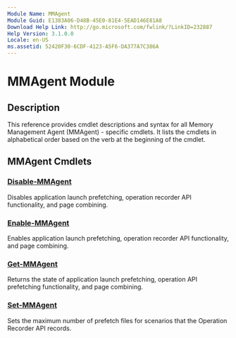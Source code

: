 ```yaml
---
Module Name: MMAgent
Module Guid: E1383A06-D48B-45E0-81E4-5EAD146E81A8
Download Help Link: http://go.microsoft.com/fwlink/?LinkID=232887
Help Version: 3.1.0.0
Locale: en-US
ms.assetid: 52420F30-6CDF-4123-A5F6-DA377A7C386A
---
```


# MMAgent Module
## Description
This reference provides cmdlet descriptions and syntax for all Memory Management Agent (MMAgent) - specific cmdlets. It lists the cmdlets in alphabetical order based on the verb at the beginning of the cmdlet.

## MMAgent Cmdlets
### [Disable-MMAgent](./Disable-MMAgent.md)
Disables application launch prefetching, operation recorder API functionality, and page combining.

### [Enable-MMAgent](./Enable-MMAgent.md)
Enables application launch prefetching, operation recorder API functionality, and page combining.

### [Get-MMAgent](./Get-MMAgent.md)
Returns the state of application launch prefetching, operation API prefetching functionality, and page combining.

### [Set-MMAgent](./Set-MMAgent.md)
Sets the maximum number of prefetch files for scenarios that the Operation Recorder API records.

